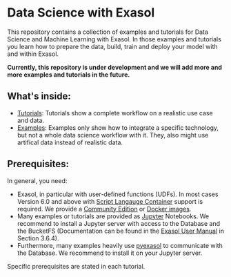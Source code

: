 # Data Science with Exasol
This repository contains a collection of examples and tutorials for Data Science and Machine Learning with Exasol. In those examples and tutorials you learn how to prepare the data, build, train and deploy your model with and within Exasol.

**Currently, this repository is under development and we will add more and more examples and tutorials in the future.**

## What's inside:

* [Tutorials](tutorials): Tutorials show a complete workflow on a realistic use case and data. 
* [Examples](examples): Examples only show how to integrate a specific technology, but not a whole data science workflow with it. They, also might use artifical data instead of realistic data.

## Prerequisites:

In general, you need:
  * Exasol, in particular with user-defined functions (UDFs). In most cases Version 6.0 and above with [Script Langauge Container](https://github.com/exasol/script-languages) support is required. We provide a [Community Edition](https://www.exasol.com/portal/display/DOC/EXASOL+Community+Edition+Quick+Start+Guide) or [Docker images](https://github.com/exasol/docker-db). 
  * Many examples or tutorials are provided as [Jupyter](https://jupyter.org/) Notebooks. We recommend to install a Jupyter server with access to the Database and the BucketFS (Documentation can be found in the [Exasol User Manual](https://www.exasol.com/portal/display/DOC/User+Manual+6.1.0) in Section 3.6.4). 
  * Furthermore, many examples heavily use [pyexasol](https://github.com/badoo/pyexasol) to communicate with the Database. We recommend to install it on your Jupyter server.

Specific prerequisites are stated in each tutorial.
